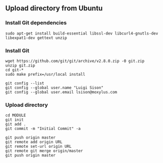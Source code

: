 ## Upload directory from Ubuntu

### Install Git dependencies
```
sudo apt-get install build-essential libssl-dev libcurl4-gnutls-dev libexpat1-dev gettext unzip
```

### Install Git
```
wget https://github.com/git/git/archive/v2.8.0.zip -0 git.zip
unzip git.zip
cd git-*
sudo make prefix=/usr/local install
```

```
git config --list
git config --global user.name "Luigi Sison"
git config --global user.email lsison@moxylus.com
```
### Upload directory

```
cd MODULE
git init
git add .
git commit -m "Initial Commit" -a

git push origin master
git remote add origin URL
git remote set-url origin URL
git remote git merge origin/master
git push origin master
```
